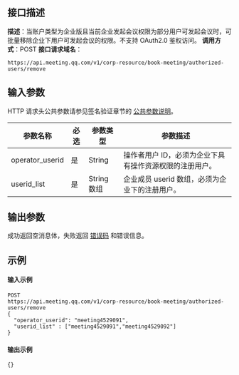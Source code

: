 ## 接口描述
**描述**：当账户类型为企业版且当前企业发起会议权限为部分用户可发起会议时，可批量移除企业下用户可发起会议的权限。不支持 OAuth2.0 鉴权访问。
**调用方式**：POST
**接口请求域名**：
```Plaintext
https://api.meeting.qq.com/v1/corp-resource/book-meeting/authorized-users/remove
```




## 输入参数
HTTP 请求头公共参数请参见签名验证章节的 [公共参数说明](https://cloud.tencent.com/document/product/1095/42413#.E5.85.AC.E5.85.B1.E5.8F.82.E6.95.B0)。

| 参数名称        | 必选 | 参数类型   | 参数描述                                               |
| --------------- | ---- | ---------- | ------------------------------------------------------ |
| operator_userid | 是   | String     | 操作者用户 ID，必须为企业下具有操作资源权限的注册用户。 |
| userid_list     | 是   | String 数组 | 企业成员 userid 数组，必须为企业下的注册用户。             |




## 输出参数
成功返回空消息体，失败返回 [错误码](https://cloud.tencent.com/document/product/1095/43704) 和错误信息。







## 示例

#### 输入示例
```plaintext
POST
https://api.meeting.qq.com/v1/corp-resource/book-meeting/authorized-users/remove
{
  "operator_userid": "meeting4529091",
  "userid_list" : ["meeting4529091","meeting4529092"]
}
```




#### 输出示例
```plaintext
{}
```
